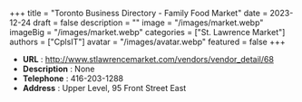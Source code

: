 +++
title = "Toronto Business Directory - Family Food Market"
date = 2023-12-24
draft = false
description = ""
image = "/images/market.webp"
imageBig = "/images/market.webp"
categories = ["St. Lawrence Market"]
authors = ["CplsIT"]
avatar = "/images/avatar.webp"
featured = false
+++


* **URL** :  http://www.stlawrencemarket.com/vendors/vendor_detail/68
* **Description** : None
* **Telephone** : 416-203-1288
* **Address** : Upper Level, 95 Front Street East